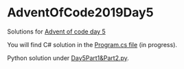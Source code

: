 # AdventOfCode2019Day5
Solutions for [Advent of code day 5](https://adventofcode.com/2019/day/5)

You will find C# solution in the [Program.cs file](https://github.com/Sefan90/AdventOfCode2019/blob/master/AdventOfCode2019Day5/Program.cs) (in progress).

Python solution under [Day5Part1&Part2.py](https://github.com/Sefan90/AdventOfCode2019blob/master/AdventOfCode2019Day5/Day5Part1&Part2.py).